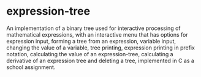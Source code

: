 # expression-tree
An implementation of a binary tree used for interactive processing of mathematical expressions, with
an interactive menu that has options for expression input, forming a tree from an expression, variable
input, changing the value of a variable, tree printing, expression printing in prefix notation, calculating
the value of an expression-tree, calculating a derivative of an expression tree and deleting a tree,
implemented in C as a school assignment.
